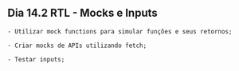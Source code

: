 ## Dia 14.2 RTL - Mocks e Inputs

    - Utilizar mock functions para simular funções e seus retornos;

    - Criar mocks de APIs utilizando fetch;

    - Testar inputs;
